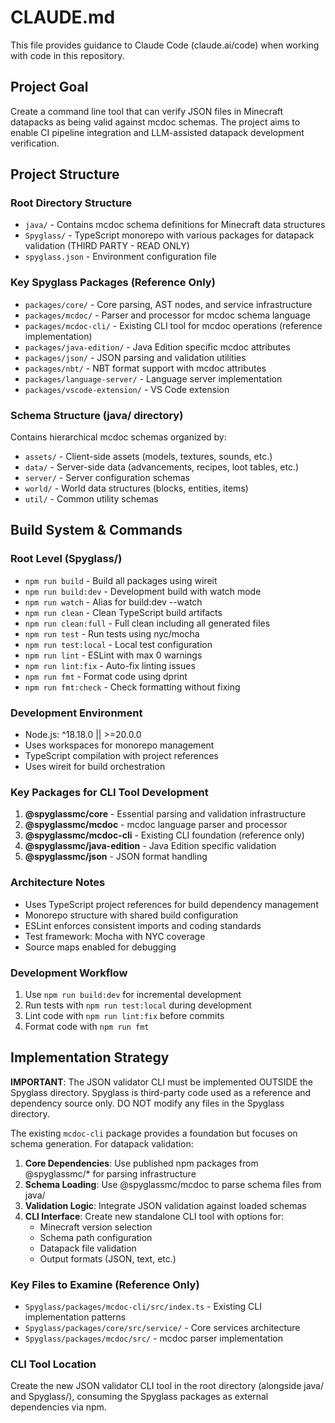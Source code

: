 # CLAUDE.md

This file provides guidance to Claude Code (claude.ai/code) when working with code in this repository.

## Project Goal

Create a command line tool that can verify JSON files in Minecraft datapacks as being valid against mcdoc schemas. The project aims to enable CI pipeline integration and LLM-assisted datapack development verification.

## Project Structure

### Root Directory Structure
- `java/` - Contains mcdoc schema definitions for Minecraft data structures
- `Spyglass/` - TypeScript monorepo with various packages for datapack validation (THIRD PARTY - READ ONLY)
- `spyglass.json` - Environment configuration file

### Key Spyglass Packages (Reference Only)
- `packages/core/` - Core parsing, AST nodes, and service infrastructure
- `packages/mcdoc/` - Parser and processor for mcdoc schema language
- `packages/mcdoc-cli/` - Existing CLI tool for mcdoc operations (reference implementation)
- `packages/java-edition/` - Java Edition specific mcdoc attributes
- `packages/json/` - JSON parsing and validation utilities
- `packages/nbt/` - NBT format support with mcdoc attributes
- `packages/language-server/` - Language server implementation
- `packages/vscode-extension/` - VS Code extension

### Schema Structure (java/ directory)
Contains hierarchical mcdoc schemas organized by:
- `assets/` - Client-side assets (models, textures, sounds, etc.)
- `data/` - Server-side data (advancements, recipes, loot tables, etc.)
- `server/` - Server configuration schemas
- `world/` - World data structures (blocks, entities, items)
- `util/` - Common utility schemas

## Build System & Commands

### Root Level (Spyglass/)
- `npm run build` - Build all packages using wireit
- `npm run build:dev` - Development build with watch mode
- `npm run watch` - Alias for build:dev --watch
- `npm run clean` - Clean TypeScript build artifacts
- `npm run clean:full` - Full clean including all generated files
- `npm run test` - Run tests using nyc/mocha
- `npm run test:local` - Local test configuration
- `npm run lint` - ESLint with max 0 warnings
- `npm run lint:fix` - Auto-fix linting issues
- `npm run fmt` - Format code using dprint
- `npm run fmt:check` - Check formatting without fixing

### Development Environment
- Node.js: ^18.18.0 || >=20.0.0
- Uses workspaces for monorepo management
- TypeScript compilation with project references
- Uses wireit for build orchestration

### Key Packages for CLI Tool Development
1. **@spyglassmc/core** - Essential parsing and validation infrastructure
2. **@spyglassmc/mcdoc** - mcdoc language parser and processor
3. **@spyglassmc/mcdoc-cli** - Existing CLI foundation (reference only)
4. **@spyglassmc/java-edition** - Java Edition specific validation
5. **@spyglassmc/json** - JSON format handling

### Architecture Notes
- Uses TypeScript project references for build dependency management
- Monorepo structure with shared build configuration
- ESLint enforces consistent imports and coding standards
- Test framework: Mocha with NYC coverage
- Source maps enabled for debugging

### Development Workflow
1. Use `npm run build:dev` for incremental development
2. Run tests with `npm run test:local` during development
3. Lint code with `npm run lint:fix` before commits
4. Format code with `npm run fmt`

## Implementation Strategy

**IMPORTANT**: The JSON validator CLI must be implemented OUTSIDE the Spyglass directory. Spyglass is third-party code used as a reference and dependency source only. DO NOT modify any files in the Spyglass directory.

The existing `mcdoc-cli` package provides a foundation but focuses on schema generation. For datapack validation:

1. **Core Dependencies**: Use published npm packages from @spyglassmc/* for parsing infrastructure
2. **Schema Loading**: Use @spyglassmc/mcdoc to parse schema files from java/
3. **Validation Logic**: Integrate JSON validation against loaded schemas  
4. **CLI Interface**: Create new standalone CLI tool with options for:
   - Minecraft version selection
   - Schema path configuration
   - Datapack file validation
   - Output formats (JSON, text, etc.)

### Key Files to Examine (Reference Only)
- `Spyglass/packages/mcdoc-cli/src/index.ts` - Existing CLI implementation patterns
- `Spyglass/packages/core/src/service/` - Core services architecture
- `Spyglass/packages/mcdoc/src/` - mcdoc parser implementation

### CLI Tool Location
Create the new JSON validator CLI tool in the root directory (alongside java/ and Spyglass/), consuming the Spyglass packages as external dependencies via npm.